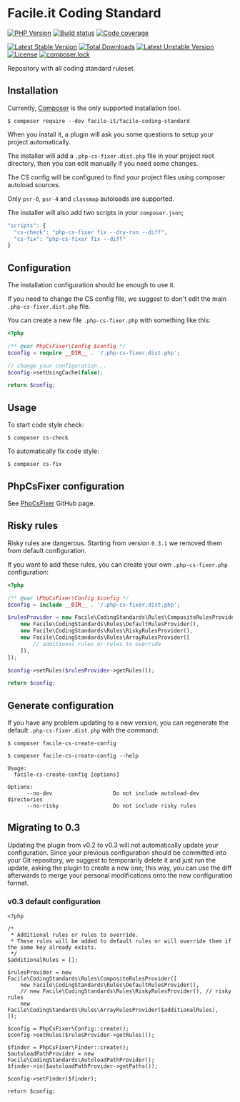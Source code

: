 # Facile.it Coding Standard

[![PHP Version](https://img.shields.io/badge/php-%5E7.2-blue.svg)](https://img.shields.io/badge/php-%5E7.2-blue.svg)
[![Build status](https://github.com/facile-it/facile-coding-standard/workflows/Continuous%20Integration/badge.svg)]( https://github.com/facile-it/facile-coding-standard/actions?query=workflow%3A%22Continuous+Integration%22+branch%3Amaster)
[![Code coverage](https://codecov.io/gh/facile-it/facile-coding-standard/branch/master/graph/badge.svg?token=HlbkT2oJiB)](https://codecov.io/gh/facile-it/facile-coding-standard)

[![Latest Stable Version](https://poser.pugx.org/facile-it/facile-coding-standard/v/stable)](https://packagist.org/packages/facile-it/facile-coding-standard)
[![Total Downloads](https://poser.pugx.org/facile-it/facile-coding-standard/downloads)](https://packagist.org/packages/facile-it/facile-coding-standard)
[![Latest Unstable Version](https://poser.pugx.org/facile-it/facile-coding-standard/v/unstable)](https://packagist.org/packages/facile-it/facile-coding-standard)
[![License](https://poser.pugx.org/facile-it/facile-coding-standard/license)](https://packagist.org/packages/facile-it/facile-coding-standard)
[![composer.lock](https://poser.pugx.org/facile-it/facile-coding-standard/composerlock)](https://packagist.org/packages/facile-it/facile-coding-standard)

Repository with all coding standard ruleset.


## Installation

Currently, [Composer](https://getcomposer.org/) is the only supported installation tool.

```
$ composer require --dev facile-it/facile-coding-standard
```

When you install it, a plugin will ask you some questions to setup your project automatically.

The installer will add a `.php-cs-fixer.dist.php` file in your project root directory,
then you can edit manually if you need some changes.

The CS config will be configured to find your project files using
composer autoload sources.

Only `psr-0`, `psr-4` and `classmap` autoloads are supported.

The installer will also add two scripts in your `composer.json`;

```php
"scripts": {
  "cs-check": "php-cs-fixer fix --dry-run --diff",
  "cs-fix": "php-cs-fixer fix --diff"
}
```

## Configuration

The installation configuration should be enough to use it.

If you need to change the CS config file, we suggest to don't edit the main `.php-cs-fixer.dist.php` file.

You can create a new file `.php-cs-fixer.php` with something like this:

```php
<?php

/** @var PhpCsFixer\Config $config */
$config = require __DIR__ . '/.php-cs-fixer.dist.php';

// change your configuration...
$config->setUsingCache(false);

return $config;
```

## Usage

To start code style check:

```
$ composer cs-check
```

To automatically fix code style:

```
$ composer cs-fix
```

## PhpCsFixer configuration

See [PhpCsFixer](https://github.com/FriendsOfPHP/PHP-CS-Fixer) GitHub page.

## Risky rules

Risky rules are dangerous. Starting from version `0.3.1` we removed
them from default configuration.

If you want to add these rules, you can create your own `.php-cs-fixer.php`
configuration:

```php
<?php

/** @var \PhpCsFixer\Config $config */
$config = include __DIR__ . '/.php-cs-fixer.dist.php';

$rulesProvider = new Facile\CodingStandards\Rules\CompositeRulesProvider([
    new Facile\CodingStandards\Rules\DefaultRulesProvider(),
    new Facile\CodingStandards\Rules\RiskyRulesProvider(),
    new Facile\CodingStandards\Rules\ArrayRulesProvider([
        // additional rules or rules to override
    ]),
]);

$config->setRules($rulesProvider->getRules());

return $config;

```

## Generate configuration

If you have any problem updating to a new version, you can regenerate
the default `.php-cs-fixer.dist.php` with the command:

```
$ composer facile-cs-create-config
```

```
$ composer facile-cs-create-config --help

Usage:
  facile-cs-create-config [options]

Options:
      --no-dev                   Do not include autoload-dev directories
      --no-risky                 Do not include risky rules
```

## Migrating to 0.3

Updating the plugin from v0.2 to v0.3 will not automatically update your
configuration. Since your previous configuration should be committed into 
your Git repository, we suggest to temporarily delete it and just run the
update, asking the plugin to create a new one; this way, you can use the
diff afterwards to merge your personal modifications onto the new 
configuration format.

### v0.3 default configuration

```
<?php

/*
 * Additional rules or rules to override.
 * These rules will be added to default rules or will override them if the same key already exists.
 */
$additionalRules = [];

$rulesProvider = new Facile\CodingStandards\Rules\CompositeRulesProvider([
    new Facile\CodingStandards\Rules\DefaultRulesProvider(),
    // new Facile\CodingStandards\Rules\RiskyRulesProvider(), // risky rules
    new Facile\CodingStandards\Rules\ArrayRulesProvider($additionalRules),
]);

$config = PhpCsFixer\Config::create();
$config->setRules($rulesProvider->getRules());

$finder = PhpCsFixer\Finder::create();
$autoloadPathProvider = new Facile\CodingStandards\AutoloadPathProvider();
$finder->in($autoloadPathProvider->getPaths());

$config->setFinder($finder);

return $config;
```
